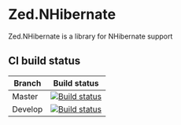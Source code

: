# Zed.NHibernate

Zed.NHibernate is a library for NHibernate support

## CI build status

Branch  | Build status
------------- | -------------
Master  | [![Build status](https://ci.appveyor.com/api/projects/status/hqur66yhhekmt0d9/branch/master)](https://ci.appveyor.com/project/ztepsic/zed-nhibernate/branch/master)
Develop  | [![Build status](https://ci.appveyor.com/api/projects/status/hqur66yhhekmt0d9/branch/develop)](https://ci.appveyor.com/project/ztepsic/zed-nhibernate/branch/develop)
